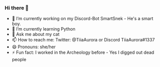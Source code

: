 ### Hi there 👋

<!--
**TiiaAurora/TiiaAurora** is a ✨ _special_ ✨ repository because its `README.md` (this file) appears on your GitHub profile.

Here are some ideas to get you started:-->

- 🔭 I’m currently working on my Discord-Bot SmartSnek - He's a smart boy.
- 🌱 I’m currently learning Python
- 💬 Ask me about my cat 
- 📫 How to reach me: Twitter: @TiiaAurora or Discord TiiaAurora#1337
- 😄 Pronouns: she/her
- ⚡ Fun fact: I worked in the Archeology before - Yes I digged out dead people

